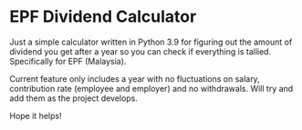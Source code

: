 # EPF Dividend Calculator
Just a simple calculator written in Python 3.9 for figuring out the amount of dividend you get after a year so you can check if everything is tallied. Specifically for EPF (Malaysia).

Current feature only includes a year with no fluctuations on salary, contribution rate (employee and employer) and no withdrawals. Will try and add them as the project develops.

Hope it helps!
